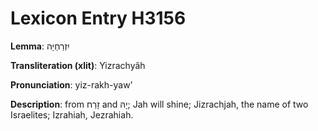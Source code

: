 # Lexicon Entry H3156

**Lemma**: יִזְרַחְיָה

**Transliteration (xlit)**: Yizrachyâh

**Pronunciation**: yiz-rakh-yaw'

**Description**:
from זָרַח and יָהּ; Jah will shine; Jizrachjah, the name of two Israelites; Izrahiah, Jezrahiah.
